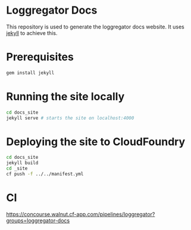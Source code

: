 # Loggregator Docs

This repository is used to generate the loggregator docs website. It uses [jekyll](http://jekyllrb.com/) to achieve this.

# Prerequisites

```bash
gem install jekyll
```

# Running the site locally

```bash
cd docs_site
jekyll serve # starts the site on localhost:4000
```

# Deploying the site to CloudFoundry

```bash
cd docs_site
jekyll build
cd _site
cf push -f ../../manifest.yml
```

# CI

https://concourse.walnut.cf-app.com/pipelines/loggregator?groups=loggregator-docs
